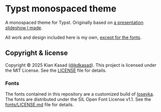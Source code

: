 # Typst monospaced theme

A monospaced theme for Typst.
Originally based on [a presentation slideshow I made][ts-slides].

All work and design included here is my own,
[except for the fonts](#fonts).

[ts-slides]: https://web.archive.org/web/20250901163426/https://kasad.com/tree-sitter.pdf

## Copyright & license

Copyright © 2025 Kian Kasad ([@kdkasad]).
This project is licensed under the MIT License.
See the [LICENSE](./LICENSE) file for details.

[@kdkasad]: https://github.com/kdkasad

### Fonts

The fonts contained in this repository are a customized build of
[Iosevka].
The fonts are distributed under the SIL Open Font License v1.1.
See the [fonts/LICENSE.md](./fonts/LICENSE.md) file for details.

[Iosevka]: http://be5invis.github.io/Iosevka
